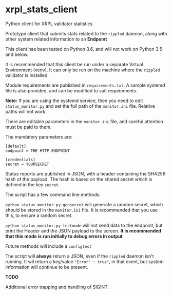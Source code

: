 # xrpl_stats_client
Python client for XRPL validator statistics

Prototype client that submits stats related to the `rippled` daemon, along with other system related information to an **Endpoint**

This client has been tested on Python 3.6, and will not work on Python 3.5 and below.

It is recommended that this client be run under a separate Virtual Environment (venv). It can only be run on the machine where the `rippled` validator is installed.

Module requirements are published in `requirements.txt`. A sample systemd file is also provided, and can be modified to suit requirements.

**Note:** If you are using the systemd service, then you need to edit `status_monitor.py` and set the full path of the `monitor.ini` file. Relative paths will not work.

There are editable parameters in the `monitor.ini` file, and careful attention must be paid to them.

The mandatory parameters are:
```
[default]
endpoint = THE HTTP ENDPOINT

[credentials]
secret = YOURSECRET
```
Status reports are published in JSON, with a header containing the SHA256 hash of the payload. The hash is based on the shared secret which is defined in the key `secret`.

The script has a few command line methods:

`python status_monitor.py gensecret` will generate a random secret, which should be stored in the `monitor.ini` file. It is recommended that you use this, to ensure a random secret.

`python status_monitor.py testmode` will not send data to the endpoint, but print the Header and the JSON payload to the screen. **It is recommended that this mode is run initially to debug errors in output**

Future methods will include a `configtest`

The script will **always** return a JSON, even if the `rippled` daemon isn't running. It wil return a key/value `"Error" : true"`, in that event, but system information will continue to be present.

**TODO**

Additional error trapping and handling of SIGINT.
